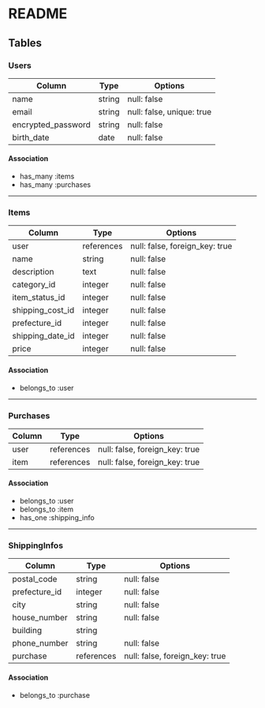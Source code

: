 # README

## Tables

### Users

| Column             | Type    | Options                   |
|--------------------|---------|---------------------------|
| name               | string  | null: false              |
| email              | string  | null: false, unique: true |
| encrypted_password | string  | null: false              |
| birth_date         | date    | null: false              |

#### Association
- has_many :items
- has_many :purchases

---

### Items

| Column           | Type       | Options                        |
|------------------|------------|--------------------------------|
| user             | references | null: false, foreign_key: true |
| name             | string     | null: false                   |
| description      | text       | null: false                   |
| category_id      | integer    | null: false                   |
| item_status_id   | integer    | null: false                   |
| shipping_cost_id | integer    | null: false                   |
| prefecture_id    | integer    | null: false                   |
| shipping_date_id | integer    | null: false                   |
| price            | integer    | null: false                   |

#### Association
- belongs_to :user

---

### Purchases

| Column     | Type       | Options                        |
|------------|------------|--------------------------------|
| user       | references | null: false, foreign_key: true |
| item       | references | null: false, foreign_key: true |

#### Association
- belongs_to :user
- belongs_to :item
- has_one :shipping_info

---

### ShippingInfos

| Column          | Type       | Options                        |
|-----------------|------------|--------------------------------|
| postal_code     | string     | null: false                   |
| prefecture_id   | integer    | null: false                   |
| city            | string     | null: false                   |
| house_number    | string     | null: false                   |
| building        | string     |                                |
| phone_number    | string     | null: false                   |
| purchase        | references | null: false, foreign_key: true |

#### Association
- belongs_to :purchase
